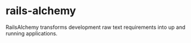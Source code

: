 # rails-alchemy
RailsAlchemy transforms development raw text requirements into up and running applications.
